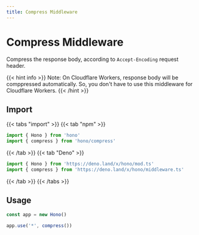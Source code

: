```yaml
---
title: Compress Middleware
---
```


# Compress Middleware

Compress the response body, according to `Accept-Encoding` request header.

{{< hint info >}}
Note: On Cloudflare Workers, response body will be comppressed automatically.
So, you don't have to use this middleware for Cloudflare Workers.
{{< /hint >}}

## Import

{{< tabs "import" >}}
{{< tab "npm" >}}
```ts
import { Hono } from 'hono'
import { compress } from 'hono/compress'
```
{{< /tab >}}
{{< tab "Deno" >}}
```ts
import { Hono } from 'https://deno.land/x/hono/mod.ts'
import { compress } from 'https://deno.land/x/hono/middleware.ts'
```
{{< /tab >}}
{{< /tabs >}}


## Usage

```ts
const app = new Hono()

app.use('*', compress())
```
